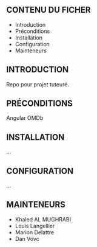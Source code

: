 CONTENU DU FICHER
---------------------

 * Introduction
 * Préconditions
 * Installation
 * Configuration
 * Mainteneurs

INTRODUCTION
------------

Repo pour projet tuteuré.

PRÉCONDITIONS
------------

Angular
OMDb

INSTALLATION
------------

...

CONFIGURATION
-------------

...

MAINTENEURS
-----------

 * Khaled AL MUGHRABI
 * Louis Langellier
 * Marion Delattre
 * Dan Vovc